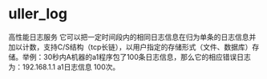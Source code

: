 # uller_log
高性能日志服务   它可以把一定时间段内的相同日志信息在归为单条的日志信息并加以计数，支持C/S结构（tcp长链），以用户指定的存储形式（文件、数据库）存储。举例：30秒内A机器的a1程序包了100条日志信息，那么它的相应错误日志为：192.168.1.1 a1日志信息 100次。
